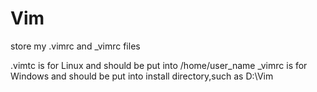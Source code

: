 # Vim
store my .vimrc and _vimrc files

.vimtc is for Linux and should be put into /home/user_name
_vimrc is for Windows and should be put into install directory,such as D:\Vim
